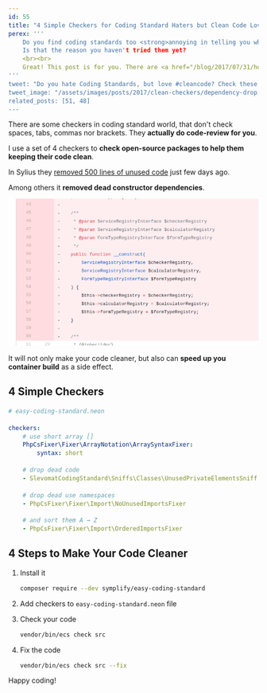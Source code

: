 ```yaml
---
id: 55
title: "4 Simple Checkers for Coding Standard Haters but Clean Code Lovers"
perex: '''
    Do you find coding standards too <strong>annoying in telling you where to put that bracket</strong>?
    Is that the reason you haven't tried them yet?
    <br><br>
    Great! This post is for you. There are <a href="/blog/2017/07/31/how-php-coding-standard-tools-actually-work/#write-1-checke-save-hundreds-hours-of-work">other ways to use coding standard</a> and <strong>clean code</strong> is one of them.
'''
tweet: "Do you hate Coding Standards, but love #cleancode? Check these 4 helpful rules #php"
tweet_image: "/assets/images/posts/2017/clean-checkers/dependency-drop.png"
related_posts: [51, 48]
---
```



There are some checkers in coding standard world, that don't check spaces, tabs, commas nor brackets. They **actually do code-review for you**.


I use a set of 4 checkers to **check open-source packages to help them keeping their code clean**.

In Sylius they [removed 500 lines of unused code](https://github.com/Sylius/Sylius/pull/8557) just few days ago.

Among others it **removed dead constructor dependencies**.

<img src="/assets/images/posts/2017/clean-checkers/dependency-drop.png" class="img-thumbnail">

It will not only make your code cleaner, but also can **speed up you container build** as a side effect.



## 4 Simple Checkers


```yaml
# easy-coding-standard.neon

checkers:
    # use short array []
    PhpCsFixer\Fixer\ArrayNotation\ArraySyntaxFixer:
        syntax: short

    # drop dead code
    - SlevomatCodingStandard\Sniffs\Classes\UnusedPrivateElementsSniff

    # drop dead use namespaces
    - PhpCsFixer\Fixer\Import\NoUnusedImportsFixer

    # and sort them A → Z
    - PhpCsFixer\Fixer\Import\OrderedImportsFixer
```


## 4 Steps to Make Your Code Cleaner


1. Install it

    ```bash
    composer require --dev symplify/easy-coding-standard
    ```

2. Add checkers to `easy-coding-standard.neon` file


3. Check your code

    ```bash
    vendor/bin/ecs check src
    ```

4. Fix the code

    ```bash
    vendor/bin/ecs check src --fix
    ```


Happy coding!
